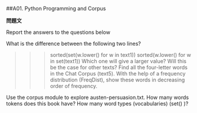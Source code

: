 ##A01. Python Programming and Corpus

**問題文**

Report the answers to the questions below

What is the difference between the following two lines? 


>>> sorted(set(w.lower() for w in text1))
>>> sorted(w.lower() for w in set(text1))
Which one will give a larger value? Will this be the case for other texts?
Find all the four-letter words in the Chat Corpus (text5). With the help of a frequency distribution (FreqDist), show these words in decreasing order of frequency.

Use the corpus module to explore austen-persuasion.txt. How many words tokens does this book have? How many word types (vocabularies) (set() )?

